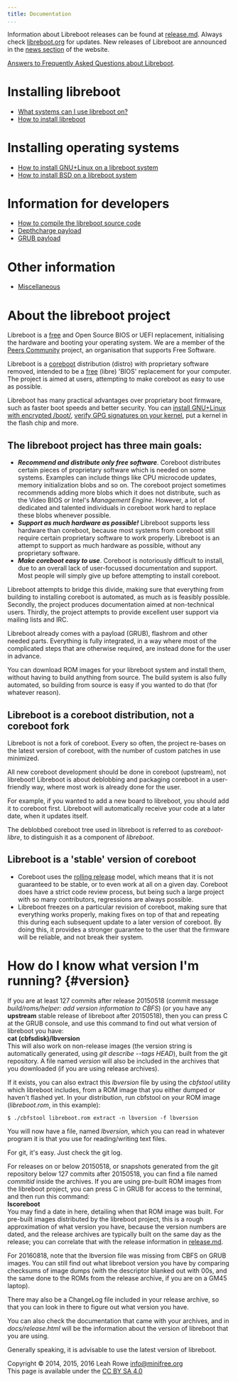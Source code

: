 ```yaml
---
title: Documentation
...
```


Information about Libreboot releases can be found at
[release.md](release.md). Always check [libreboot.org](/) for updates. New
releases of Libreboot are announced in the [news section](../news/) of the
website.

[Answers to Frequently Asked Questions about Libreboot](../faq.md).

Installing libreboot
====================

-   [What systems can I use libreboot on?](hardware/)
-   [How to install libreboot](install/)

Installing operating systems
============================

-   [How to install GNU+Linux on a libreboot system](gnulinux/)
-   [How to install BSD on a libreboot system](bsd/)

Information for developers
==========================

-   [How to compile the libreboot source code](git/)
-   [Depthcharge payload](depthcharge/)
-   [GRUB payload](grub/)

Other information
=================

-   [Miscellaneous](misc/)

About the libreboot project
===========================

Libreboot is a [free](https://www.gnu.org/philosophy/free-sw.html) and Open
Source BIOS or UEFI replacement, initialising the hardware and booting your
operating system. We are a member of the [Peers Community](https://peers.community/)
project, an organisation that supports Free Software.

Libreboot is a [coreboot](http://coreboot.org/) distribution (distro)
with proprietary software removed, intended to be a
[free](https://www.gnu.org/philosophy/free-sw.html) (libre) 'BIOS'
replacement for your computer. The project is aimed at users, attempting
to make coreboot as easy to use as possible.

Libreboot has many practical advantages over proprietary boot firmware,
such as faster boot speeds and better security. You can [install
GNU+Linux with encrypted /boot/](gnulinux/), [verify GPG signatures on
your kernel](gnulinux/grub_hardening.md), put a kernel
in the flash chip and more.

The libreboot project has three main goals:
-------------------------------------------

-   ***Recommend and distribute only free software***. Coreboot
    distributes certain pieces of proprietary software which is needed
    on some systems. Examples can include things like CPU microcode
    updates, memory initialization blobs and so on. The coreboot project
    sometimes recommends adding more blobs which it does not distribute,
    such as the Video BIOS or Intel's *Management Engine*. However, a
    lot of dedicated and talented individuals in coreboot work hard to
    replace these blobs whenever possible.
-   ***Support as much hardware as possible!*** Libreboot supports less
    hardware than coreboot, because most systems from coreboot still
    require certain proprietary software to work properly. Libreboot is
    an attempt to support as much hardware as possible, without any
    proprietary software.
-   ***Make coreboot easy to use***. Coreboot is notoriously difficult
    to install, due to an overall lack of user-focussed documentation
    and support. Most people will simply give up before attempting to
    install coreboot.

Libreboot attempts to bridge this divide, making sure that everything from
building to installing coreboot is automated, as much as is feasibly possible.
Secondly, the project produces documentation aimed at non-technical users.
Thirdly, the project attempts to provide excellent user support via mailing
lists and IRC.

Libreboot already comes with a payload (GRUB), flashrom and other
needed parts. Everything is fully integrated, in a way where most of
the complicated steps that are otherwise required, are instead done
for the user in advance.

You can download ROM images for your libreboot system and install
them, without having to build anything from source. The build system
is also fully automated, so building from source is easy if you
wanted to do that (for whatever reason).

Libreboot is a coreboot distribution, not a coreboot fork
---------------------------------------------------------

Libreboot is not a fork of coreboot. Every so often, the project
re-bases on the latest version of coreboot, with the number of custom
patches in use minimized.

All new coreboot development should be done in coreboot (upstream), not
libreboot! Libreboot is about deblobbing and packaging coreboot in a
user-friendly way, where most work is already done for the user.

For example, if you wanted to add a new board to libreboot, you should
add it to coreboot first. Libreboot will automatically receive your code
at a later date, when it updates itself.

The deblobbed coreboot tree used in libreboot is referred to as
*coreboot-libre*, to distinguish it as a component of *libreboot*.

Libreboot is a 'stable' version of coreboot
---------------------------------------------

-   Coreboot uses the [rolling
release](https://en.wikipedia.org/wiki/Rolling_release) model, which
means that it is not guaranteed to be stable, or to even work at all
on a given day. Coreboot does have a strict code review process, but
being such a large project with so many contributors, regressions
are always possible.
-   Libreboot freezes on a particular revision of coreboot, making sure
that everything works properly, making fixes on top of that and
repeating this during each subsequent update to a later version of
coreboot. By doing this, it provides a stronger guarantee to the
user that the firmware will be reliable, and not break their system.

How do I know what version I'm running? {#version}
========================================

If you are at least 127 commits after release 20150518 (commit message
*build/roms/helper: add version information to CBFS*) (or you have any
**upstream** stable release of libreboot after 20150518), then you can
press C at the GRUB console, and use this command to find out what
version of libreboot you have:\
**cat (cbfsdisk)/lbversion**\
This will also work on non-release images (the version string is
automatically generated, using *git describe --tags HEAD*), built from
the git repository. A file named *version* will also be included in the
archives that you downloaded (if you are using release archives).

If it exists, you can also extract this *lbversion* file by using the
*cbfstool* utility which libreboot includes, from a ROM image that you
either dumped or haven't flashed yet. In your distribution, run
cbfstool on your ROM image (*libreboot.rom*, in this example):

    $ ./cbfstool libreboot.rom extract -n lbversion -f lbversion

You will now have a file, named *lbversion*, which you can read in
whatever program it is that you use for reading/writing text files.

For git, it's easy. Just check the git log.

For releases on or below 20150518, or snapshots generated from the git
repository below 127 commits after 20150518, you can find a file named
*commitid* inside the archives. If you are using pre-built ROM images
from the libreboot project, you can press C in GRUB for access to the
terminal, and then run this command:\
**lscoreboot**\
You may find a date in here, detailing when that ROM image was built.
For pre-built images distributed by the libreboot project, this is a
rough approximation of what version you have, because the version
numbers are dated, and the release archives are typically built on the
same day as the release; you can correlate that with the release
information in [release.md](release.md).

For 20160818, note that the lbversion file was missing from CBFS on GRUB
images. You can still find out what libreboot version you have by
comparing checksums of image dumps (with the descriptor blanked out with
00s, and the same done to the ROMs from the release archive, if you are
on a GM45 laptop).

There may also be a ChangeLog file included in your release archive, so
that you can look in there to figure out what version you have.

You can also check the documentation that came with your archives, and
in *docs/release.html* will be the information about the version of
libreboot that you are using.

Generally speaking, it is advisable to use the latest version of
libreboot.

Copyright © 2014, 2015, 2016 Leah Rowe <info@minifree.org>\
This page is available under the [CC BY SA 4.0](cc-by-sa-4.0.txt)
